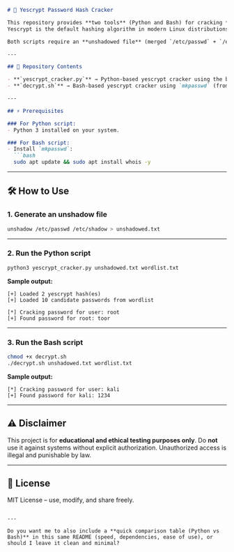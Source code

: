 ````markdown
# 🔑 Yescrypt Password Hash Cracker

This repository provides **two tools** (Python and Bash) for cracking **yescrypt password hashes** from Linux systems.  
Yescrypt is the default hashing algorithm in modern Linux distributions (e.g., Ubuntu, Debian).  

Both scripts require an **unshadowed file** (merged `/etc/passwd` + `/etc/shadow`) and a **wordlist** of candidate passwords.  

---

## 📂 Repository Contents

- **`yescrypt_cracker.py`** → Python-based yescrypt cracker using the built-in `crypt` library.  
- **`decrypt.sh`** → Bash-based yescrypt cracker using `mkpasswd` (from the `whois` package).  

---

## ⚡ Prerequisites

### For Python script:
- Python 3 installed on your system.

### For Bash script:
- Install `mkpasswd`:
  ```bash
  sudo apt update && sudo apt install whois -y
````

---

## 🛠️ How to Use

### 1. Generate an unshadow file

```bash
unshadow /etc/passwd /etc/shadow > unshadowed.txt
```

---

### 2. Run the Python script

```bash
python3 yescrypt_cracker.py unshadowed.txt wordlist.txt
```

**Sample output:**

```
[+] Loaded 2 yescrypt hash(es)
[+] Loaded 10 candidate passwords from wordlist

[*] Cracking password for user: root
[+] Found password for root: toor
```

---

### 3. Run the Bash script

```bash
chmod +x decrypt.sh
./decrypt.sh unshadowed.txt wordlist.txt
```

**Sample output:**

```
[*] Cracking password for user: kali
[+] Found password for kali: 1234
```

---

## ⚠️ Disclaimer

This project is for **educational and ethical testing purposes only**.
Do **not** use it against systems without explicit authorization.
Unauthorized access is illegal and punishable by law.

---

## 📜 License

MIT License – use, modify, and share freely.

```

---

Do you want me to also include a **quick comparison table (Python vs Bash)** in this same README (speed, dependencies, ease of use), or should I leave it clean and minimal?
```
